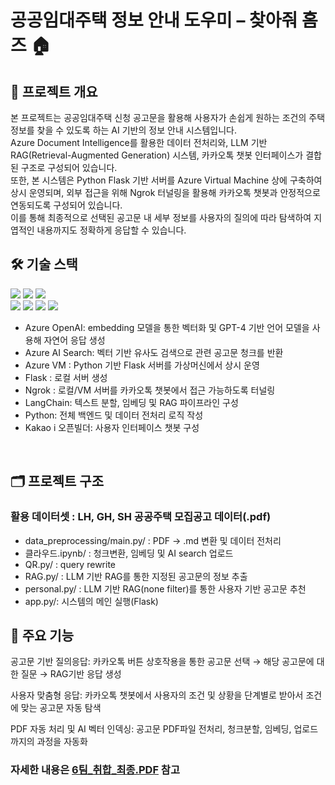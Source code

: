 # 공공임대주택 정보 안내 도우미 – 찾아줘 홈즈 🏠
## 📌 프로젝트 개요
본 프로젝트는 공공임대주택 신청 공고문을 활용해 사용자가 손쉽게 원하는 조건의 주택 정보를 찾을 수 있도록 하는 AI 기반의 정보 안내 시스템입니다.<br/>
Azure Document Intelligence를 활용한 데이터 전처리와, LLM 기반 RAG(Retrieval-Augmented Generation) 시스템, 카카오톡 챗봇 인터페이스가 결합된 구조로 구성되어 있습니다.<br/>
또한, 본 시스템은 Python Flask 기반 서버를 Azure Virtual Machine 상에 구축하여 상시 운영되며, 외부 접근을 위해 Ngrok 터널링을 활용해 카카오톡 챗봇과 안정적으로 연동되도록 구성되어 있습니다.<br/>
이를 통해 최종적으로 선택된 공고문 내 세부 정보를 사용자의 질의에 따라 탐색하여 지엽적인 내용까지도 정확하게 응답할 수 있습니다.<br/>

## 🛠️ 기술 스택
<img src="https://img.shields.io/badge/Azure OpenAI-3050FF?style=flat-square&logo=OpenAI&logoColor=white"/> <img src="https://img.shields.io/badge/Azure Document Intelligence-3050FF?style=flat-square&logo=&logoColor=white"/> <img src="https://img.shields.io/badge/Azure Virtual Machine-3050FF?style=flat-square&logo=&logoColor=white"/><br/>
<img src="https://img.shields.io/badge/flask-000000?style=flat-square&logo=flask&logoColor=white"/> <img src="https://img.shields.io/badge/LangChain-1C3C3C?style=flat-square&logo=langchain&logoColor=white"/> <img src="https://img.shields.io/badge/ngrok-1F1E37?style=flat-square&logo=ngrok&logoColor=white"/> <img src="https://img.shields.io/badge/Kakaotalk-FFCD00?style=flat-square&logo=kakaotalk&logoColor=white"/>

- Azure OpenAI: embedding 모델을 통한 벡터화 및 GPT-4 기반 언어 모델을 사용해 자연어 응답 생성 
- Azure AI Search: 벡터 기반 유사도 검색으로 관련 공고문 청크를 반환
- Azure VM : Python 기반 Flask 서버를 가상머신에서 상시 운영
- Flask : 로컬 서버 생성
- Ngrok : 로컬/VM 서버를 카카오톡 챗봇에서 접근 가능하도록 터널링
- LangChain: 텍스트 분할, 임베딩 및 RAG 파이프라인 구성
- Python: 전체 백엔드 및 데이터 전처리 로직 작성
- Kakao i 오픈빌더: 사용자 인터페이스 챗봇 구성
<br/>

## 🗂️ 프로젝트 구조
### 활용 데이터셋 : LH, GH, SH 공공주택 모집공고 데이터(.pdf)
- data_preprocessing/main.py/ : PDF -> .md 변환 및 데이터 전처리
- 클라우드.ipynb/ : 청크변환, 임베딩 및 AI search 업로드
- QR.py/ : query rewrite
- RAG.py/ : LLM 기반 RAG를 통한 지정된 공고문의 정보 추출
- personal.py/ : LLM 기반 RAG(none filter)를 통한 사용자 기반 공고문 추천
- app.py/: 시스템의 메인 실행(Flask)

## 🎯 주요 기능

공고문 기반 질의응답:
카카오톡 버튼 상호작용을 통한 공고문 선택 → 해당 공고문에 대한 질문 → RAG기반 응답 생성

사용자 맞춤형 응답:
카카오톡 챗봇에서 사용자의 조건 및 상황을 단계별로 받아서 조건에 맞는 공고문 자동 탐색

PDF 자동 처리 및 AI 벡터 인덱싱:
공고문 PDF파일 전처리, 청크분할, 임베딩, 업로드까지의 과정을 자동화


### 자세한 내용은 [6팀_취합_최종.PDF](https://github.com/hongwon1031/MS_AI_Project_1/blob/main/6%ED%8C%80_%EC%B7%A8%ED%95%A9_%EC%B5%9C%EC%A2%85.pdf) 참고
